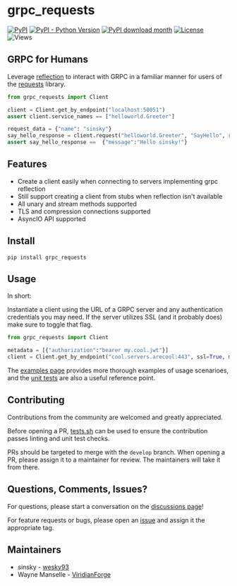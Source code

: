 # grpc_requests

[![PyPI](https://img.shields.io/pypi/v/grpc-requests?style=flat-square)](https://pypi.org/project/grpc-requests)
[![PyPI - Python Version](https://img.shields.io/pypi/pyversions/grpc-requests?style=flat-square)](https://pypi.org/project/grpc-requests)
[![PyPI download month](https://img.shields.io/pypi/dm/grpc-requests?style=flat-square)](https://pypi.org/project/grpc-requests)
[![License](https://img.shields.io/badge/License-Apache_2.0-blue.svg)](https://opensource.org/licenses/Apache-2.0)
![Views](https://views.whatilearened.today/views/github/wesky93/grpc_requests.svg)

## GRPC for Humans

Leverage [reflection](https://github.com/grpc/grpc/blob/master/doc/server-reflection.md)
to interact with GRPC in a familiar manner for users of the [requests](https://requests.readthedocs.io/en/latest/) library.

```python
from grpc_requests import Client

client = Client.get_by_endpoint("localhost:50051")
assert client.service_names == ["helloworld.Greeter"]

request_data = {"name": "sinsky"} 
say_hello_response = client.request("helloworld.Greeter", "SayHello", request_data)
assert say_hello_response ==  {"message":"Hello sinsky!"}
```

## Features

- Create a client easily when connecting to servers implementing grpc reflection
- Still support creating a client from stubs when reflection isn't available
- All unary and stream methods supported
- TLS and compression connections supported
- AsyncIO API supported

## Install

```shell script
pip install grpc_requests
```

## Usage

In short:

Instantiate a client using the URL of a GRPC server and any authentication
credentials you may need. If the server utilizes SSL (and it probably does)
make sure to toggle that flag.

```python
from grpc_requests import Client

metadata = [{"authorization":"bearer my.cool.jwt"}]
client = Client.get_by_endpoint("cool.servers.arecool:443", ssl=True, metadata=metadata)
```

The [examples page](./src/examples/README.md) provides more thorough examples of
usage scenarioes, and the [unit tests](./src/tests/) are also a useful reference point.

## Contributing

Contributions from the community are welcomed and greatly appreciated.

Before opening a PR, [tests.sh](./tests.sh) can be used to ensure the contribution passes
linting and unit test checks.

PRs should be targeted to merge with the `develop` branch. When opening a PR,
please assign it to a maintainer for review. The maintainers will take it from
there.

## Questions, Comments, Issues?

For questions, please start a conversation on the [discussions page](https://github.com/wesky93/grpc_requests/discussions)!

For feature requests or bugs, please open an [issue](https://github.com/wesky93/grpc_requests/issues) and assign it the appropriate tag.

## Maintainers

- sinsky - [wesky93](https://github.com/wesky93)
- Wayne Manselle - [ViridianForge](https://viridianforge.tech)

